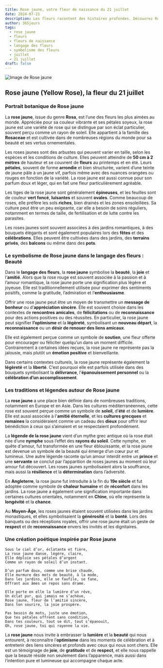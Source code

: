 ```yaml
---
title: Rose jaune, votre fleur de naissance du 21 juillet
date: 2024-07-21
description: Les fleurs racontent des histoires profondes. Découvrez Rose jaune, votre fleur de naissance du 21 juillet, ses symboles et récits fascinants. Plongez dans sa signification et son langage unique dans l'art floral.
author: 365jours
tags:
  - rose jaune
  - fleurs
  - fleurs de naissance
  - langage des fleurs
  - symbolisme des fleurs
  - juillet
  - 21 juillet
draft: false
---
```


![Image de Rose jaune](https://cdn.pixabay.com/photo/2021/04/08/18/59/yellow-rose-6162613_640.jpg#center)


## Rose jaune (Yellow Rose), la fleur du 21 juillet

### Portrait botanique de Rose jaune

La **rose jaune**, issue du genre **Rosa**, est l’une des fleurs les plus aimées au monde. Appréciée pour sa couleur vibrante et ses pétales soyeux, la rose jaune est une variété de rose qui se distingue par son éclat particulier, souvent perçu comme un rayon de soleil. Elle appartient à la famille des **Rosaceae** et est cultivée dans de nombreuses régions du monde pour sa beauté et ses vertus ornementales.

Les roses jaunes sont des arbustes qui peuvent varier en taille, selon les espèces et les conditions de culture. Elles peuvent atteindre de **50 cm à 2 mètres** de hauteur et se couvrent de **fleurs** au printemps et en été. Leurs **pétales**, souvent de forme **arrondie** et bien structurée, varient d’une teinte de jaune pâle à un jaune vif, parfois même avec des nuances orangées ou rouges en fonction de la variété. La rose jaune est aussi connue pour son parfum doux et léger, qui en fait une fleur particulièrement agréable.

Les tiges de la rose jaune sont généralement **épineuses**, et les feuilles sont de couleur **vert foncé**, **luisantes** et souvent **ovales**. Comme beaucoup de roses, elle préfère les sols **riches**, bien drainés et les zones ensoleillées. Sa culture peut être un peu exigeante, car elle a besoin de soins réguliers, notamment en termes de taille, de fertilisation et de lutte contre les parasites.

Les roses jaunes sont souvent associées à des jardins romantiques, à des bouquets élégants et sont également populaires lors des **fêtes** et des **célébrations**. Elles peuvent être cultivées dans des jardins, des **terrains privés**, des **balcons** ou même dans des **pots**.

### Le symbolisme de Rose jaune dans le langage des fleurs : Beauté

Dans le **langage des fleurs**, la **rose jaune** symbolise la **beauté**, la **joie** et l’**amitié**. Alors que la rose rouge est souvent associée à la passion et à l’amour romantique, la rose jaune porte une signification plus légère et joyeuse. Elle est traditionnellement utilisée pour exprimer des sentiments positifs, comme la gratitude, l’admiration et l’**enthousiasme**.

Offrir une rose jaune peut être un moyen de transmettre un **message de bonheur** ou d’**appréciation sincère**. Elle est souvent choisie dans les contextes de **rencontres amicales**, de **félicitations** ou de **reconnaissance** pour des actions positives ou des réussites. En particulier, la rose jaune peut signifier **l’optimisme** et la **légèreté**, symbolisant un **nouveau départ**, la **reconnaissance** ou un **désir de renouer des liens amicaux**.

Elle est également perçue comme un symbole de **soutien**, une fleur offerte pour encourager ou féliciter quelqu’un dans un moment difficile. Contrairement à certaines idées reçues, la rose jaune ne représente pas la jalousie, mais plutôt un **émotion positive** et bienveillante.

Dans certains contextes culturels, la rose jaune représente également la **légèreté** et la **liberté**. C’est pourquoi elle est parfois utilisée dans des bouquets symbolisant la **délivrance**, l’**épanouissement personnel** ou la **célébration d’un accomplissement**.

### Les traditions et légendes autour de Rose jaune

La **rose jaune** a une place bien définie dans de nombreuses traditions, notamment en Europe et en Asie. Dans les cultures méditerranéennes, cette rose est souvent perçue comme un symbole de **soleil**, d’**été** et de **lumière**. Elle est aussi associée à l'**amitié éternelle**, et les **cultures grecques** et **romaines** la considéraient comme un cadeau des **dieux** pour offrir leur bénédiction à ceux qui s’aimaient et se respectaient profondément.

La **légende de la rose jaune** vient d’un mythe grec antique où la rose était née d’une **nymphe** sous l’effet des **rayons du soleil**. Cette nymphe, en quête d'amour, fut transformée en une fleur éblouissante, et la rose jaune est devenue un symbole de la beauté qui émerge d’un cœur pur et lumineux. Une autre légende raconte qu’un amour interdit entre un **prince** et une **servante** se conclut par l’apparition de roses jaunes au moment où leur amour fut découvert. Les roses jaunes symbolisaient alors la souffrance, mais aussi la **résilience** et la **détermination** dans l’adversité.

En **Angleterre**, la rose jaune fut introduite à la fin du **19e siècle** et fut adoptée comme symbole de **chaleur humaine** et de **réconfort** dans les jardins. La rose jaune a également une signification importante dans certaines cultures orientales, notamment en **Chine**, où elle représente la **longévité** et la **chance**.

Au **Moyen-Âge**, les roses jaunes étaient souvent utilisées dans les jardins monastiques, et elles symbolisaient la **générosité** et la **bonté**. Lors des banquets ou des réceptions royales, offrir une rose jaune était un geste de **respect** et de **reconnaissance** envers les invités et les dignitaires.

### Une création poétique inspirée par Rose jaune

```
Sous le ciel d’or, éclatante et fière,
La rose jaune danse, légère, claire,
Elle déploie ses pétales d’argent
Comme un rayon de soleil d’un instant.

D’un parfum doux, comme une brise chaude,
Elle murmure des mots de beauté, à la mode,
Dans les jardins, elle se faufile, se fane,
Offrant aux âmes un repos sans drame.

Elle porte en elle la lumière d’un rêve,
Un éclat pur, qui jamais ne s’achève,
Rose jaune, fleur de l’amitié sincère,
Dans ton sourire, la joie prospère.

Pas besoin de mots, juste une émotion,
Que tes pétales offrent sans condition,
Dans tes couleurs, tout se dit, tout s’épanouit,
Oh, rose jaune, toi qui rayonne la vie.
```

La **rose jaune** nous invite à embrasser la **lumière** et la **beauté** qui nous entourent, à reconnaître l’**optimisme** dans les moments de célébration et à entretenir des liens sincères et profonds avec ceux qui nous sont chers. Elle est un témoignage de **joie**, de **gratitude** et de **respect**, et elle nous rappelle que la beauté réside non seulement dans l’apparence, mais aussi dans l’intention pure et lumineuse qui accompagne chaque acte.